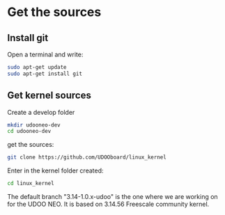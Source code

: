 # Get the sources

## Install git
Open a terminal and write:

``` bash
sudo apt-get update
sudo apt-get install git
```

## Get kernel sources
Create a develop folder

``` bash
mkdir udooneo-dev
cd udooneo-dev
```

get the sources:

``` bash
git clone https://github.com/UDOOboard/linux_kernel
```

Enter in the kernel folder created:

``` bash
cd linux_kernel
```

The default branch "3.14-1.0.x-udoo" is the one where we are working on for the UDOO NEO. It is based on 3.14.56 Freescale community kernel.

